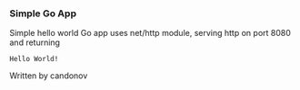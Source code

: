 ### Simple Go App

Simple hello world Go app uses net/http module, serving http on port 8080 and returning

```
Hello World!
```

Written by candonov 
